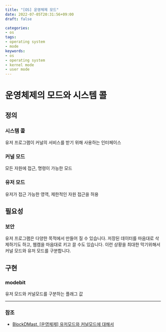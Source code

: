 ```yaml
---
title: "[OS] 운영체제 모드"
date: 2022-07-05T20:31:56+09:00
draft: false

categories:
- os
tags:
- operating system
- mode
keywords:
- os
- operating system
- kernel mode
- user mode
---
```

# 운영체제의 모드와 시스템 콜
## 정의
### 시스템 콜
유저 프로그램이 커널의 서비스를 받기 위해 사용하는 인터페이스

### 커널 모드
모든 자원에 접근, 명령이 가능한 모드

### 유저 모드
유저가 접근 가능한 영역, 제한적인 자원 접근을 허용

## 필요성
### 보안
유저 프로그램은 다양한 목적에서 만들어 질 수 있습니다. 저장된 데이터를 마음대로 삭제하기도 하고, 웹캠을 마음대로 키고 끌 수도 있습니다. 이런 상황을 최대한 막기위해서 커널 모드와 유저 모드를 구분합니다.

## 구현
### modebit
유저 모드와 커널모드를 구분하는 플래그 값

---
### 참조
- [BlockDMast, [운영체제] 유저모드와 커널모드에 대해서](https://blockdmask.tistory.com/69)
